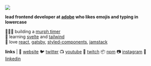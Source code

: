 <a href="https://bradgarropy.com">
    <img src="https://raw.githubusercontent.com/bradgarropy/bradgarropy/master/banner.png"/>
</a>

**lead frontend developer at [adobe][adobe] who likes emojis and typing in lowercase**

👨🏼‍💻 building a [murph timer][murph]  
🧠 learning [svelte][svelte] and [tailwind][tailwind]  
💜 love [react][react], [gatsby][gatsby], [styled-components][styled], [jamstack][jamstack]  

**links** | 
🏡 [website][website]
🐦 [twitter][twitter]
📺 [youtube][youtube]
🎥 [twitch][twitch]
📦 [npm][npm]
📷 [instagram][instagram]
👔 [linkedin][linkedin]

[adobe]: https://adobe.com
[react]: http://reactjs.org
[gatsby]: https://gatsbyjs.org
[styled]: https://styled-components.com
[jamstack]: https://jamstack.org
[murph]: https://murphee.netlify.app
[svelte]: https://svelte.dev
[tailwind]: https://tailwindcss.com
[website]: https://bradgarropy.com
[twitter]: https://twitter.com/bradgarropy
[youtube]: https://youtube.com/bradgarropy
[twitch]: https://twitch.tv/bradgarropy
[instagram]: https://instagram.com/bradgarropy
[linkedin]: https://linkedin.com/in/bradgarropy
[npm]: https://npmjs.com/~bradgarropy
